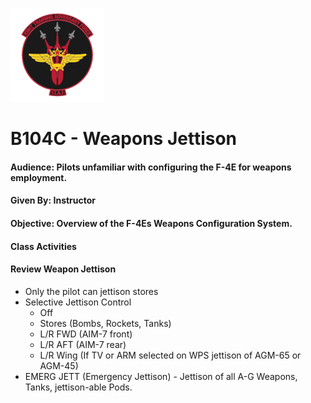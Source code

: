 ![JTAF Logo](../img/Logo.png)

# B104C - Weapons Jettison

#### Audience: Pilots unfamiliar with configuring the F-4E for weapons employment.
#### Given By: Instructor
#### Objective: Overview of the F-4Es Weapons Configuration System.

#### Class Activities

#### Review Weapon Jettison
* Only the pilot can jettison stores
* Selective Jettison Control
	+ Off
	+ Stores (Bombs, Rockets, Tanks)
	+ L/R FWD (AIM-7 front)
	+ L/R AFT (AIM-7 rear)
	+ L/R Wing (If TV or ARM selected on WPS jettison of AGM-65 or AGM-45)
* EMERG JETT (Emergency Jettison) - Jettison of all A-G Weapons, Tanks, jettison-able Pods.
